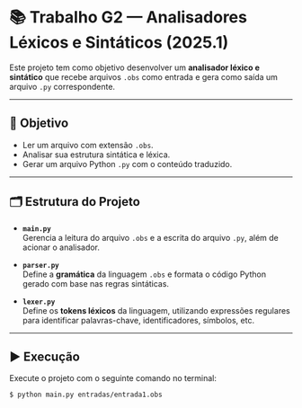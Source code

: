 # 📚 Trabalho G2 — Analisadores Léxicos e Sintáticos (2025.1)

Este projeto tem como objetivo desenvolver um **analisador léxico e sintático** que recebe arquivos `.obs` como entrada e gera como saída um arquivo `.py` correspondente.

---

## 🎯 Objetivo

- Ler um arquivo com extensão `.obs`.
- Analisar sua estrutura sintática e léxica.
- Gerar um arquivo Python `.py` com o conteúdo traduzido.

---

## 🗂️ Estrutura do Projeto

- **`main.py`**  
  Gerencia a leitura do arquivo `.obs` e a escrita do arquivo `.py`, além de acionar o analisador.

- **`parser.py`**  
  Define a **gramática** da linguagem `.obs` e formata o código Python gerado com base nas regras sintáticas.

- **`lexer.py`**  
  Define os **tokens léxicos** da linguagem, utilizando expressões regulares para identificar palavras-chave, identificadores, símbolos, etc.

---

## ▶️ Execução

Execute o projeto com o seguinte comando no terminal:

```bash
$ python main.py entradas/entrada1.obs
